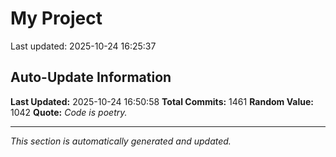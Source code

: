 # My Project


Last updated: 2025-10-24 16:25:37




























































































































































































































































































































































































































































































































































































































































































































































































































































































































































































































































































































































































































































































































































































































































































































































































































































































































































































































































































































## Auto-Update Information

**Last Updated:** 2025-10-24 16:50:58
**Total Commits:** 1461
**Random Value:** 1042
**Quote:** _Code is poetry._

---
_This section is automatically generated and updated._
